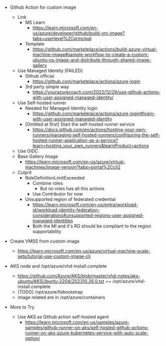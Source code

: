


- Github Action for custom image
    - Link
        - MS Learn
            - https://learn.microsoft.com/en-us/azure/developer/github/build-vm-image?tabs=userlevel%2Cprincipal
        - Template
            - https://github.com/marketplace/actions/build-azure-virtual-machine-image#sample-workflow-to-create-a-custom-ubuntu-os-image-and-distribute-through-shared-image-gallery
    - Use Managed Identity [FAILED]
        - Github official
            - https://github.com/marketplace/actions/azure-login
        - 3rd party simple way
            - https://yourazurecoach.com/2022/12/29/use-github-actions-with-user-assigned-managed-identity/
    - Use Self-hosted runner
        - Needed for Managed Identity login
            - https://github.com/marketplace/actions/azure-login#login-with-user-assigned-managed-identity
        - [Omitted at first] Start the self-hosted runner service
            - https://docs.github.com/en/actions/hosting-your-own-runners/managing-self-hosted-runners/configuring-the-self-hosted-runner-application-as-a-service?learn=hosting_your_own_runners&learnProduct=actions
    - Use OIDC
    - Base Gallery Image
        - https://learn.microsoft.com/en-us/azure/virtual-machines/image-version?tabs=portal%2Ccli2
    - Culprit
        - RoleDefinitionLimitExceeded
            - Combine roles
                - But no roles has all this actions
            - Use Contributor for now
        - Unsupported region of federated credential
            - https://learn.microsoft.com/en-us/entra/workload-id/workload-identity-federation-considerations#unsupported-regions-user-assigned-managed-identities
            - Both the MI and it's RG should be compliant to the region supportability
- Create VMSS from custom image
    - https://learn.microsoft.com/en-us/azure/virtual-machine-scale-sets/tutorial-use-custom-image-cli


- AKS node and /opt/azure/vhd-install.complete
    - https://github.com/Azure/AKS/blob/master/vhd-notes/aks-ubuntu/AKSUbuntu-2204/202310.26.0.txt == /opt/azure/vhd-install.complete
    - [TODO] /opt/azure/tlsbootstrap
    - image related are in /opt/azure/containers

- More to Try
    - Use AKS as Github action self-hosted agent
        - https://learn.microsoft.com/en-us/samples/azure-samples/github-runner-on-aks/self-hosted-github-actions-runner-on-aks-azure-kubernetes-service-with-auto-scale-option/